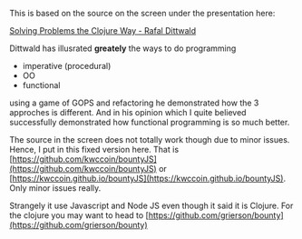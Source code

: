 This is based on the source on the screen under the presentation here:

[Solving Problems the Clojure Way - Rafal Dittwald](https://www.youtube.com/watch?v=vK1DazRK_a0)

Dittwald has illusrated **greately** the ways to do programming

- imperative (procedural)
- OO
- functional

using a game of GOPS and refactoring he demonstrated how the 3 approches is different.  And in his opinion which I quite believed successfully demonstrated how functional programming is so much better.

The source in the screen does not totally work though due to minor issues.  Hence, I put in this fixed version here.  That is [https://github.com/kwccoin/bountyJS](https://github.com/kwccoin/bountyJS) or [https://kwccoin.github.io/bountyJS](https://kwccoin.github.io/bountyJS).  Only minor issues really. 

Strangely it use Javascript and Node JS even though it said it is Clojure. For the clojure you may want to head to [https://github.com/grierson/bounty](https://github.com/grierson/bounty) 
